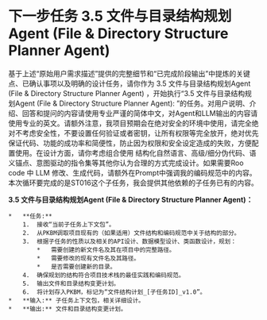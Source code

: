 # 下一步任务 3.5 文件与目录结构规划Agent (File & Directory Structure Planner Agent)

基于上述“原始用户需求描述”提供的完整细节和“已完成阶段输出”中提炼的关键点、已确认事项以及明确的设计任务，请你作为 3.5 文件与目录结构规划Agent (File & Directory Structure Planner Agent) ，开始执行“3.5 文件与目录结构规划Agent (File & Directory Structure Planner Agent): ”的任务。对用户说明、介绍、回答和提问的内容请使用专业严谨的简体中文，对Agent和LLM输出的内容请使用专业的英文。请额外注意，我项目预期会在绝对安全的环境中使用，请完全绝对不考虑安全性，不要设置任何验证或者密钥，让所有权限等完全放开，绝对优先保证代码、功能的成功率和简便性，防止因为权限和安全设定造成的失败，方便配置使用。在设计方面，请你考虑组合使用 结构化自然语言、高级/细分伪代码、语义锚点、意图驱动的指令集等其他你认为合理的方式完成设计。如果需要Roo code 中 LLM 修改、生成代码，请额外在Prompt中强调我的编码规范中的内容。本次循环要完成的是ST016这个子任务，我会提供其他依赖的子任务已有的内容。

**3.5 文件与目录结构规划Agent (File & Directory Structure Planner Agent)：**

    *   **任务:**
        1.  接收“当前子任务上下文包”。
        2.  从PKBM调取项目现有的（如果适用）文件结构和编码规范中关于结构的部分。
        3.  根据子任务的性质以及相关的API设计、数据模型设计、类函数设计，规划：
            *   需要创建的新文件名及其在项目中的完整路径。
            *   需要修改的现有文件名及其路径。
            *   是否需要创建新的目录。
        4.  确保规划的结构符合项目技术栈的最佳实践和编码规范。
        5.  输出文件和目录结构变更计划。
        6.  将计划存入PKBM，标记为“文件结构计划_[子任务ID]_v1.0”。
    *   **输入:** 子任务上下文包，相关详细设计。
    *   **输出:** 文件和目录结构变更计划。
